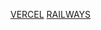 [VERCEL](https://db-query-crud-app-using-mern.vercel.app/)
[RAILWAYS](https://dbquerycrud-app-using-mern-production.up.railway.app/)